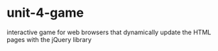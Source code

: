 # unit-4-game
interactive game for web browsers that dynamically update the HTML pages with the jQuery library
